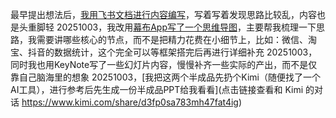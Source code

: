 最早提出想法后，[我用飞书文档进行内容编写](https://d39aq8a96n.feishu.cn/wiki/PHWpwnrcyiV46skqKE1cPWWRnEb)，写着写着发现思路比较乱，内容也是头重脚轻
20251003，我改用[幕布App写了一个思维导图](https://mubu.com/app/edit/home/1qIxaRgv6M0)，主要帮我梳理一下思路，我需要讲哪些核心的节点，而不是把精力花费在小细节上，比如：微信、淘宝、抖音的数据统计，这个完全可以等框架搭完后再进行详细补充
20251003，同时我也用KeyNote写了一些幻灯片内容，慢慢补齐一些实际的产出，而不是仅靠自己脑海里的想象
20251003，[我把这两个半成品先扔个Kimi（随便找了一个AI工具），进行参考后先生成一份半成品PPT给我看看](点击链接查看和 Kimi 的对话 https://www.kimi.com/share/d3fp0sa783mh47fat4ig)
